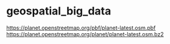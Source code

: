# geospatial_big_data

https://planet.openstreetmap.org/pbf/planet-latest.osm.pbf
https://planet.openstreetmap.org/planet/planet-latest.osm.bz2